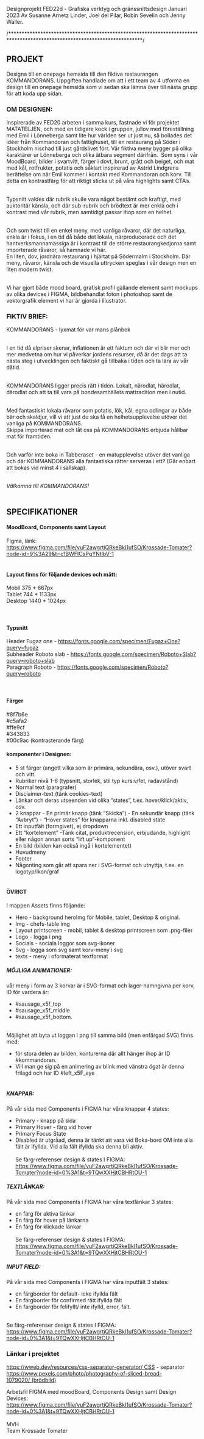 Designprojekt FED22d -
Grafiska verktyg och gränssnittsdesign
Januari 2023
Av Susanne Arnetz Linder, Joel del Pilar, Robin Sevelin och Jenny Waller.

/**************************************************************************************************************************/

## PROJEKT
Designa till en onepage hemsida till den fiktiva restaurangen KOMMANDORANS.
Uppgiften handlade om att i ett team av 4 utforma en design till en onepage hemsida som vi sedan ska lämna över till nästa grupp för att koda upp sidan.

### OM DESIGNEN:
Inspirerade av FED20 arbeten i samma kurs, fastnade vi för projektet MATATELJEN, och med en tidigare kock i gruppen, jullov med föreställning med Emil i Lönneberga samt lite hur världen ser ut just nu, så bollades det idéer från Kommandoran och fattighuset, till en restaurang på Söder i Stockholm nischad till just gårdslivet förr.
Vår fiktiva meny bygger på olika karaktärer ur Lönneberga och olika ätbara segment därifrån.
 Som syns i vår MoodBoard, bilder i svartvitt, färger i dovt, brunt, grått och beiget, och mat med kål, rotfrukter, potatis och såklart inspirerad av Astrid Lindgrens berättelse om när Emil kommer i kontakt med Kommandoran och korv.
Till detta en kontrastfärg för att riktigt sticka ut på våra highlights samt CTA’s.<br><br>

Typsnitt valdes där rubrik skulle vara något bestämt och kraftigt, med auktoritär känsla, och där sub-rubrik och brödtext är mer enkla och i kontrast med vår rubrik, men samtidigt passar ihop som en helhet.<br><br>

Och som twist till en enkel meny, med vanliga råvaror, där det naturliga, enkla är i fokus, i en tid då både det lokala, närproducerade och det hantverksmannamässiga är i kontrast till de större restaurangkedjorna samt importerade råvaror, så hamnade vi här.<br>
En liten, dov, jordnära restaurang i hjärtat på Södermalm i Stockholm.
Där meny, råvaror, känsla och de visuella uttrycken speglas i vår design men en liten modern twist.<br><br>

Vi har gjort både mood board, grafisk profil gällande element samt mockups av olika devices i FIGMA, bildbehandlat foton i photoshop samt de vektorgrafik element vi har är gjorda i illustrator.

### FIKTIV BRIEF:
KOMMANDORANS - lyxmat för var mans plånbok<br><br>

I en tid då elpriser skenar, inflationen är ett faktum och där vi blir mer och mer medvetna om hur vi påverkar jordens resurser, då är det dags att ta nästa steg i utvecklingen och faktiskt gå tillbaka i tiden och ta lära av vår dåtid.<br><br>

KOMMANDORANS ligger precis rätt i tiden.
Lokalt, närodlat, härodlat, därodlat och att ta till vara på bondesamhällets mattradition men i nutid.<br><br>

Med fantastiskt lokala råvaror som potatis, lök, kål, egna odlingar av både bär och skaldjur, vill vi att just du ska få en helhetsupplevelse utöver det vanliga på KOMMANDORANS.<br>
Skippa importerad mat och låt oss på KOMMANDORANS erbjuda hållbar mat för framtiden.<br><br>

Och varför inte boka in Tabberaset - en matupplevelse utöver det vanliga och där  KOMMANDORANS alla fantastiska rätter serveras i ett? (Går enbart att bokas vid minst 4 i sällskap).<br><br>

_Välkomna till KOMMANDORANS!_<br><br>


## SPECIFIKATIONER 

#### MoodBoard, Components samt Layout
Figma, länk:<br>
https://www.figma.com/file/vuF2awgrtiQRkeBkI1ufSO/Krossade-Tomater?node-id=9%3A29&t=c1BWFICsPgYNtlbV-1
<br><br>
#### Layout finns för följande devices och mått:
Mobil 375 * 667px <br>
Tablet 744 * 1133px<br>
Desktop 1440 * 1024px<br>
<br><br>
#### Typsnitt
Header Fugaz one - https://fonts.google.com/specimen/Fugaz+One?query=fugaz<br>
Subheader Roboto slab - https://fonts.google.com/specimen/Roboto+Slab?query=roboto+slab<br>
Paragraph Roboto - https://fonts.google.com/specimen/Roboto?query=roboto<br>
<br><br>
#### Färger
#8f7b6e<br>
#c5afa2<br>
#ffe9cf<br>
#343833<br>
#00c9ac (kontrasterande färg)<br>

#### komponenter i Designen:
* 5 st färger (angett vilka som är primära, sekundära, osv.), utöver svart och vitt.
* Rubriker nivå 1-6 (typsnitt, storlek, stil typ kursiv/fet, radavstånd)
* Normal text (paragrafer)
* Disclaimer-text (tänk cookies-text)
* Länkar och deras utseenden vid olika “states”, t.ex. hover/klick/aktiv, osv.
* 2 knappar - En primär knapp (tänk “Skicka”) - En sekundär knapp (tänk “Avbryt”) - “Hover states” för knapparna inkl. disabled state
* Ett inputfält (formgivet), ej dropdown
* Ett “kortelement” -Tänk citat, produktrecension, erbjudande, highlight eller någon annan sorts “lift up”-komponent
* En bild (bilden kan också ingå i kortelementet)
* Huvudmeny
* Footer
* Någonting som går att spara ner i SVG-format och utnyttja, t.ex. en logotyp/ikon/graf<br><br>

#### ÖVRIGT
I mappen Assets finns följande:
* Hero - background heroImg för Mobile, tablet, Desktop & original.
* Img - chefs-table img
* Layout printscreen - mobil, tablet & desktop printscreen som .png-filer
* Logo - logga i png
* Socials - sociala loggor som svg-ikoner
* Svg - logga som svg samt korv-meny i svg 
* texts - meny i oformaterat textformat


##### MÖJLIGA ANIMATIONER:
vår meny i form av 3 korvar är i SVG-format och lager-namngivna per korv, 
ID för vardera är:<br>
* #sausage_x5f_top
* #sausage_x5f_middle
* #sausage_x5f_bottom.<br><br>

Möjlighet att byta ut loggan i png till samma bild (men enfärgad SVG) finns med:
* för stora delen av bilden, konturerna där allt hänger ihop är ID #kommandoran.
* Vill man ge sig på en animering av blink med vänstra ögat är denna frilagd och har ID #left_x5F_eye<br><br>

##### KNAPPAR:
På vår sida med Components i FIGMA har våra knappar 4 states:<br>
* Primary - knapp på sida
* Primary Hover - färg vid hover
* Primary Focus State
* Disabled är utgråad, denna är tänkt att vara vid Boka-bord OM inte alla fält är ifyllda. Vid alla fält ifyllda ska denna bli aktiv.<br><br>
Se färg-referenser design & states I FIGMA:<br>
https://www.figma.com/file/vuF2awgrtiQRkeBkI1ufSO/Krossade-Tomater?node-id=0%3A1&t=9TQwXXHjtCBHRtOU-1

##### TEXTLÄNKAR:
På vår sida med Components i FIGMA har våra textlänkar 3 states:<br>
* en färg för aktiva länkar
* En färg för hover på länkarna
* En färg för klickade länkar<br><br>
Se färg-referenser design & states I FIGMA:
https://www.figma.com/file/vuF2awgrtiQRkeBkI1ufSO/Krossade-Tomater?node-id=0%3A1&t=9TQwXXHjtCBHRtOU-1

##### INPUT FIELD:
På vår sida med Components i FIGMA har våra inputfält 3 states:<br>
* en färgborder för default- icke ifyllda fält
* En färgborder för confirmed rätt ifyllda fält
* En färgborder för felifyllt/ inte ifylld, error, fält.<br><br>

Se färg-referenser design & states I FIGMA:<br>
https://www.figma.com/file/vuF2awgrtiQRkeBkI1ufSO/Krossade-Tomater?node-id=0%3A1&t=9TQwXXHjtCBHRtOU-1

### Länkar i projektet
https://wweb.dev/resources/css-separator-generator/ CSS - separator<br>
https://www.pexels.com/photo/photography-of-sliced-bread-1079020/ (brödbild)<br>

Arbetsfil FIGMA med moodBoard, Components Design samt Design Devices:<br>
https://www.figma.com/file/vuF2awgrtiQRkeBkI1ufSO/Krossade-Tomater?node-id=0%3A1&t=9TQwXXHjtCBHRtOU-1
<br><br>
MVH<br>
Team Krossade Tomater

